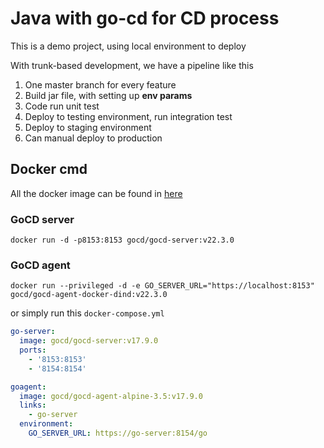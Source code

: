 # Java with go-cd for CD process

This is a demo project, using local environment to deploy

With trunk-based development, we have a pipeline like this

1. One master branch for every feature
2. Build jar file, with setting up **env params** 
3. Code run unit test
4. Deploy to testing environment, run integration test
5. Deploy to staging environment
6. Can manual deploy to production

## Docker cmd
All the docker image can be found in [here](!https://hub.docker.com/u/gocd)
### GoCD server
```shell
docker run -d -p8153:8153 gocd/gocd-server:v22.3.0
```

### GoCD agent

```shell
docker run --privileged -d -e GO_SERVER_URL="https://localhost:8153" gocd/gocd-agent-docker-dind:v22.3.0
```

or simply run this `docker-compose.yml`
```yml
go-server:
  image: gocd/gocd-server:v17.9.0
  ports:
    - '8153:8153'
    - '8154:8154'

goagent:
  image: gocd/gocd-agent-alpine-3.5:v17.9.0
  links:
    - go-server
  environment:
    GO_SERVER_URL: https://go-server:8154/go
```